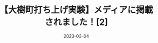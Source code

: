 ---
external: true
url: https://www.hokkaido-np.co.jp/article/811237
draft: false 
title: 【大樹町打ち上げ実験】メディアに掲載されました！[2]
description: 十勝毎日新聞に掲載されました。
date: 2023-03-04
---